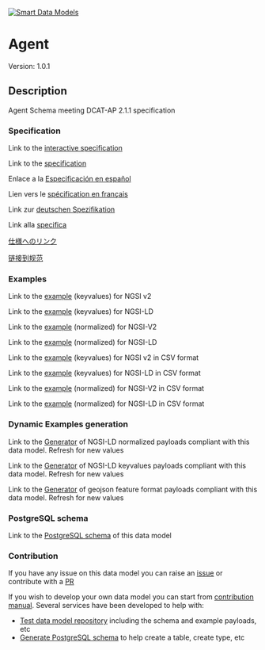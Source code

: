 [![Smart Data Models](https://smartdatamodels.org/wp-content/uploads/2022/01/SmartDataModels_logo.png "Logo")](https://smartdatamodels.org)
# Agent
Version: 1.0.1

## Description 

Agent Schema meeting DCAT-AP 2.1.1 specification
### Specification

Link to the [interactive specification](https://swagger.lab.fiware.org/?url=https://smart-data-models.github.io/dataModel.DCAT-AP/Agent/swagger.yaml)

Link to the [specification](https://github.com/smart-data-models/dataModel.DCAT-AP/blob/master/Agent/doc/spec.md)

Enlace a la [Especificación en español](https://github.com/smart-data-models/dataModel.DCAT-AP/blob/master/Agent/doc/spec_ES.md)

Lien vers le [spécification en français](https://github.com/smart-data-models/dataModel.DCAT-AP/blob/master/Agent/doc/spec_FR.md)

Link zur [deutschen Spezifikation](https://github.com/smart-data-models/dataModel.DCAT-AP/blob/master/Agent/doc/spec_DE.md)

Link alla [specifica](https://github.com/smart-data-models/dataModel.DCAT-AP/blob/master/Agent/doc/spec_IT.md)

[仕様へのリンク](https://github.com/smart-data-models/dataModel.DCAT-AP/blob/master/Agent/doc/spec_JA.md)

[链接到规范](https://github.com/smart-data-models/dataModel.DCAT-AP/blob/master/Agent/doc/spec_ZH.md)
### Examples

Link to the [example](https://smart-data-models.github.io/dataModel.DCAT-AP/Agent/examples/example.json) (keyvalues) for NGSI v2

Link to the [example](https://smart-data-models.github.io/dataModel.DCAT-AP/Agent/examples/example.jsonld) (keyvalues) for NGSI-LD

Link to the [example](https://smart-data-models.github.io/dataModel.DCAT-AP/Agent/examples/example-normalized.json) (normalized) for NGSI-V2

Link to the [example](https://smart-data-models.github.io/dataModel.DCAT-AP/Agent/examples/example-normalized.jsonld) (normalized) for NGSI-LD

Link to the [example](https://smart-data-models.github.io/dataModel.DCAT-AP/Agent/examples/example.json.csv) (keyvalues) for NGSI v2 in CSV format

Link to the [example](https://smart-data-models.github.io/dataModel.DCAT-AP/Agent/examples/example.jsonld.csv) (keyvalues) for NGSI-LD in CSV format

Link to the [example](https://smart-data-models.github.io/dataModel.DCAT-AP/Agent/examples/example-normalized.json.csv) (normalized) for NGSI-V2 in CSV format

Link to the [example](https://smart-data-models.github.io/dataModel.DCAT-AP/Agent/examples/example-normalized.jsonld.csv) (normalized) for NGSI-LD in CSV format
### Dynamic Examples generation

Link to the [Generator](https://smartdatamodels.org/extra/ngsi-ld_generator.php?schemaUrl=https://raw.githubusercontent.com/smart-data-models/dataModel.DCAT-AP/master/Agent/schema.json&email=info@smartdatamodels.org) of NGSI-LD normalized payloads compliant with this data model. Refresh for new values

Link to the [Generator](https://smartdatamodels.org/extra/ngsi-ld_generator_keyvalues.php?schemaUrl=https://raw.githubusercontent.com/smart-data-models/dataModel.DCAT-AP/master/Agent/schema.json&email=info@smartdatamodels.org) of NGSI-LD keyvalues payloads compliant with this data model. Refresh for new values

Link to the [Generator](https://smartdatamodels.org/extra/geojson_features_generator.php?schemaUrl=https://raw.githubusercontent.com/smart-data-models/dataModel.DCAT-AP/master/Agent/schema.json&email=info@smartdatamodels.org) of geojson feature format payloads compliant with this data model. Refresh for new values
### PostgreSQL schema

Link to the [PostgreSQL schema](https://smart-data-models.github.io/dataModel.DCAT-AP/Agent/schema.sql) of this data model
### Contribution

 If you have any issue on this data model you can raise an [issue](https://github.com/smart-data-models/dataModel.DCAT-AP/issues)  or contribute with a [PR](https://github.com/smart-data-models/dataModel.DCAT-AP/pulls)

 If you wish to develop your own data model you can start from [contribution manual](https://bit.ly/contribution_manual). Several services have been developed to help with: 
 - [Test data model repository](https://smartdatamodels.org/index.php/data-models-contribution-api/) including the schema and example payloads, etc
 - [Generate PostgreSQL schema](https://smartdatamodels.org/index.php/sql-service/) to help create a table, create type, etc